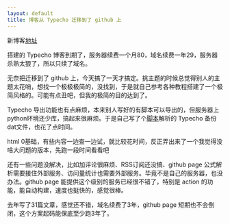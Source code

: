 ```yaml
---
layout: default
title: 博客从 Typecho 迁移到了 github 上
---
```


新博客[地址](https://github.informal.top)

搭建的 Typecho 博客到期了，服务器续费一个月80，域名续费一年29，服务器杀熟太狠了，所以只续了域名。

无奈把迁移到了 github 上，今天搞了一天才搞定。挑主题的时候总觉得别人的主题太花哨，想找一个极极极简的，没找到，于是就自己参考各种教程搭建了一个极简风格的。可能有点丑吧，但我的极简的目的达到了。

Typecho 导出功能也有点麻烦，本来别人写好的有脚本可以导出的，但服务器上python环境还少库，搞起来很麻烦。于是自己写了个[脚本](https://gist.github.com/wa008/7e81528e8831fb0caccd41c3e4ff29ea)解析的 Typecho 备份dat文件，也花了点时间。

html 0基础，有些内容一边查一边试，就比较花时间，反正弄出来了一个我觉得没啥大问题的版本，先跑一段时间看看吧

还有一些问题没解决，比如加评论很麻烦、RSS订阅还没搞、github page 公式解析需要接住外部服务、访问量统计也需要外部服务。毕竟不是自己的服务器，也没办法。github page 能提供这个级别的服务已经很不错了，特别是 action 的功能，能自动构建，速度也挺快的，感觉很棒。

去年写了31篇文章，感觉还不错，域名续费了3年，github page 短期也不会倒闭，这个方案起码能保底至少跑3年了。